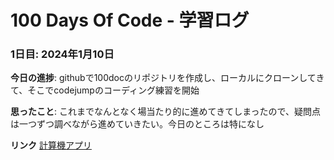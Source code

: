 # 100 Days Of Code - 学習ログ

### 1日目: 2024年1月10日

**今日の進捗**: githubで100docのリポジトリを作成し、ローカルにクローンしてきて、そこでcodejumpのコーディング練習を開始

**思ったこと**: これまでなんとなく場当たり的に進めてきてしまったので、疑問点は一つずつ調べながら進めていきたい。今日のところは特になし

**リンク** [計算機アプリ](https://github.com/n-mhn/100-days-of-code/blob/master/coding/codejump/intro/01/index.html)
